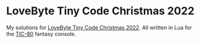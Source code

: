 # LoveByte Tiny Code Christmas 2022

My solutions for [LoveByte Tiny Code Christmas 2022](https://tcc.lovebyte.party). All written in Lua for the [TIC-80](https://tic80.com) fantasy console.
